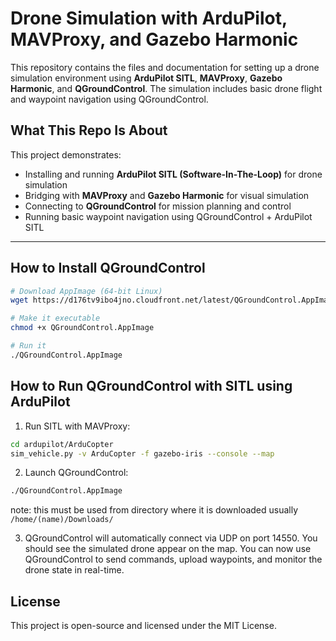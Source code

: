 #  Drone Simulation with ArduPilot, MAVProxy, and Gazebo Harmonic

This repository contains the files and documentation for setting up a drone simulation environment using **ArduPilot SITL**, **MAVProxy**, **Gazebo Harmonic**, and **QGroundControl**. The simulation includes basic drone flight and waypoint navigation using QGroundControl.

##  What This Repo Is About

This project demonstrates:
- Installing and running **ArduPilot SITL (Software-In-The-Loop)** for drone simulation
- Bridging with **MAVProxy** and **Gazebo Harmonic** for visual simulation
- Connecting to **QGroundControl** for mission planning and control
- Running basic waypoint navigation using QGroundControl + ArduPilot SITL

---
## How to Install QGroundControl
```bash
# Download AppImage (64-bit Linux)
wget https://d176tv9ibo4jno.cloudfront.net/latest/QGroundControl.AppImage

# Make it executable
chmod +x QGroundControl.AppImage

# Run it
./QGroundControl.AppImage
```

## How to Run QGroundControl with SITL using ArduPilot
1. Run SITL with MAVProxy:
```bash
cd ardupilot/ArduCopter
sim_vehicle.py -v ArduCopter -f gazebo-iris --console --map

```
2. Launch QGroundControl:
```bash
./QGroundControl.AppImage
```
note: this must be used from directory where it is downloaded usually `/home/(name)/Downloads/`

3. QGroundControl will automatically connect via UDP on port 14550. You should see the simulated drone appear on the map. You can now use QGroundControl to send commands, upload waypoints, and monitor the drone state in real-time.

## License

This project is open-source and licensed under the MIT License.

